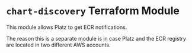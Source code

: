 # `chart-discovery` Terraform Module

This module allows Platz to get ECR notifications.

The reason this is a separate module is in case Platz and the ECR registry are located in two different AWS accounts.

